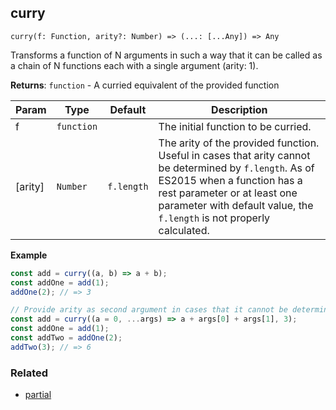 ## curry

`curry(f: Function, arity?: Number) => (...: [...Any]) => Any`

Transforms a function of N arguments in such a way that it can be called as a chain of N functions each with a single argument (arity: 1).

**Returns**: <code>function</code> - A curried equivalent of the provided function

| Param | Type | Default | Description |
| --- | --- | --- | --- |
| f | <code>function</code> |  | The initial function to be curried. |
| [arity] | <code>Number</code> | <code>f.length</code> | The arity of the provided function. Useful in cases that arity cannot be determined by `f.length`. As of ES2015 when a function has a rest parameter or at least one parameter with default value, the `f.length` is not properly calculated. |

**Example**  
```js
const add = curry((a, b) => a + b);
const addOne = add(1);
addOne(2); // => 3

// Provide arity as second argument in cases that it cannot be determined. 
const add = curry((a = 0, ...args) => a + args[0] + args[1], 3);
const addOne = add(1);
const addTwo = addOne(2);
addTwo(3); // => 6
```

### Related

- [partial](https://github.com/georapbox/js-fp-utils/tree/master/src/partial)
